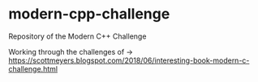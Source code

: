 # modern-cpp-challenge
Repository of the Modern C++ Challenge


Working through the challenges of -> https://scottmeyers.blogspot.com/2018/06/interesting-book-modern-c-challenge.html
